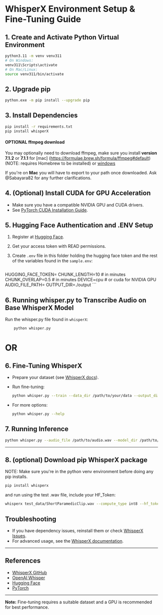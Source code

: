 # WhisperX Environment Setup & Fine-Tuning Guide

## 1. Create and Activate Python Virtual Environment

```sh
python3.11 -m venv venv311
# On Windows:
venv311\Scripts\activate
# On Mac/Linux:
source venv311/bin/activate
```

## 2. Upgrade pip

```sh
python.exe -m pip install --upgrade pip
```

## 3. Install Dependencies

```sh
pip install -r requirements.txt
pip install whisperX
```

#### OPTIONAL ffmpeg download

You may optionally need to download ffmpeg, make sure you install **version 7.1.2** or **7.1.1**  for [mac]  (https://formulae.brew.sh/formula/ffmpeg#default) (NOTE: requires Homebrew to be installed) or [windows](https://github.com/GyanD/codexffmpeg/releases)

If you're on **Mac** you will have to export to your path once downloaded. Ask @Sabayara82 for any further clarifications.

## 4. (Optional) Install CUDA for GPU Acceleration

- Make sure you have a compatible NVIDIA GPU and CUDA drivers.
- See [PyTorch CUDA Installation Guide](https://pytorch.org/get-started/locally/).

## 5. Hugging Face Authentication and .ENV Setup

1. Register at [Hugging Face](https://huggingface.co).
2. Get your access token with READ permissions.
3. Create `.env` file in this folder holding the hugging face token and the rest of the variables found in the `sample.env`:

    ```.env
 HUGGING_FACE_TOKEN=
CHUNK_LENGTH=10 # in minutes
CHUNK_OVERLAP=0.5 # in minutes
DEVICE=cpu # or cuda for NVIDIA GPU
AUDIO_FILE_PATH=
OUTPUT_DIR=./output
    ```

## 6. Running whisper.py to Transcribe Audio on Base WhisperX Model
Run the whisper.py file found in `whisperX`:
```sh
    python whisper.py
```

# OR 

## 6. Fine-Tuning WhisperX

- Prepare your dataset (see [WhisperX docs](https://github.com/m-bain/whisperx#fine-tuning)).
- Run fine-tuning:

    ```sh
    python whisper.py --train --data_dir /path/to/your/data --output_dir /path/to/save/model
    ```

- For more options:

    ```sh
    python whisper.py --help
    ```

## 7. Running Inference

```sh
python whisper.py --audio_file /path/to/audio.wav --model_dir /path/to/save/model
```

---

## 8. (optional) Download pip WhisperX package

NOTE: Make sure you're in the python venv environment before doing any pip installs.

```sh
pip install whisperx
```

and run using the test .wav file, include your HF_Token:
```sh
whisperx test_data/ShortParamedicClip.wav --compute_type int8 --hf_token YOUR_TOKEN_HERE  --model large-v2 --diarize --highlight_words True
```
## Troubleshooting

- If you have dependency issues, reinstall them or check [WhisperX Issues](https://github.com/m-bain/whisperx/issues).
- For advanced usage, see the [WhisperX documentation](https://github.com/m-bain/whisperx).

---

## References

- [WhisperX GitHub](https://github.com/m-bain/whisperx)
- [OpenAI Whisper](https://github.com/openai/whisper)
- [Hugging Face](https://huggingface.co)
- [PyTorch](https://pytorch.org)

---

**Note:** Fine-tuning requires a suitable dataset and a GPU is recommended for best performance.